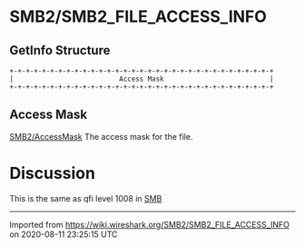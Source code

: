 # SMB2/SMB2\_FILE\_ACCESS\_INFO

## GetInfo Structure

    +-+-+-+-+-+-+-+-+-+-+-+-+-+-+-+-+-+-+-+-+-+-+-+-+-+-+-+-+-+-+-+-+
    |                          Access Mask                          |
    +-+-+-+-+-+-+-+-+-+-+-+-+-+-+-+-+-+-+-+-+-+-+-+-+-+-+-+-+-+-+-+-+

## Access Mask

[SMB2/AccessMask](/SMB2/AccessMask) The access mask for the file.

# Discussion

This is the same as qfi level 1008 in [SMB](/SMB)

---

Imported from https://wiki.wireshark.org/SMB2/SMB2_FILE_ACCESS_INFO on 2020-08-11 23:25:15 UTC
